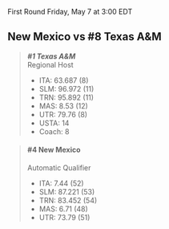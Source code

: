 First Round
Friday, May 7 at 3:00 EDT
## New Mexico vs #8 Texas A&M

> ***#1 Texas A&M***  
> Regional Host  
> - ITA: 63.687 (8)  
> - SLM: 96.972 (11)  
> - TRN: 95.892 (11)  
> - MAS: 8.53 (12)  
> - UTR: 79.76 (8)  
> - USTA: 14  
> - Coach: 8  

> #### #4 New Mexico  
> Automatic Qualifier  
> - ITA: 7.44 (52)  
> - SLM: 87.221 (53)  
> - TRN: 83.452 (54)  
> - MAS: 6.71 (48)  
> - UTR: 73.79 (51)  